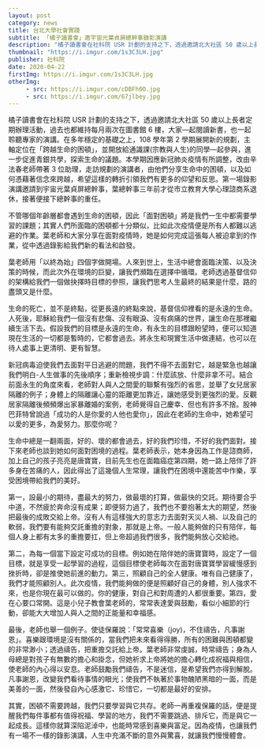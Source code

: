 ```yaml
---
layout: post
category: news
title: 台北大學社會實踐
subtitle: 「橘子讀書會」邀宇宙光葉貞屏總幹事錄影演講
description: "橘子讀書會在社科院 USR 計劃的支持之下，透過邀請北大社區 50 歲以上長者定期辦理活動，過去也都維持每月兩次在圖書館 6 樓，大家—起閱讀新書，也一起聆聽專家的演講。在多年穩定的基礎之上，108 學年第 2 學期展開新的規劃，主軸定位在「跨越生命的困頓」，並開放給通識課(宗教與人生)的同學—起參與，進一步促進青銀共學，探索生命的議題。"
thumbnail: "https://i.imgur.com/1s3C3LH.jpg"
publisher: 社科院
date: 2020-04-22
firstImg: https://i.imgur.com/1s3C3LH.jpg
otherImg:
     - src: https://i.imgur.com/cDBFh0O.jpg
     - src: https://i.imgur.com/67jlbey.jpg
---
```

橘子讀書會在社科院 USR 計劃的支持之下，透過邀請北大社區 50 歲以上長者定期辦理活動，過去也都維持每月兩次在圖書館 6 樓，大家—起閱讀新書，也一起聆聽專家的演講。在多年穩定的基礎之上，108 學年第 2 學期展開新的規劃，主軸定位在「跨越生命的困頓」，並開放給通識課(宗教與人生)的同學—起參與，進一步促進青銀共學，探索生命的議題。本學期因應新冠肺炎疫情有所調整，改由辛法春老師帶著 3 位助理，走訪規劃的演講者，由他們分享生命中的困頓，以及如何憑藉著信念來跨越，希望這樣的轉折引領我們有更多的仰望和反思。第一場錄影演講邀請到宇宙光葉貞屏總幹事，葉總幹事三年前才從市立教育大學心理諮商系退休，接著便接下總幹事的重任。

不管哪個年齡層都會遇到生命的困頓，因此「面對困頓」將是我們一生中都需要學習的課題；其實人們所面臨的困頓都十分類似，比如此次疫情便是所有人都難以逃避的作業。葉老師和大家分享在面對疫情時，她是如何完成這張每人被迫拿到的作業，從中透過錄影給我們新的看法和啟發。

葉老師用「以終為始」四個字做開場。人來到世上，生活中總會面臨決策、以及決策的時候，而此次外在環境的巨變，讓我們瀕臨在選擇中循環。老師透過基督信仰的架構給我們一個做抉擇時目標的參照，讓我們思考人生最終的結果是什麼，路的盡頭又是什麼。

生命的死亡，並不是終點，從更長遠的終點來說，基督信仰裡看的是永遠的生命。人死後，耶穌給我們一個沒有悲傷、沒有眼淚、沒有病痛的世界，讓生命在那裡繼續生活下去。假設我們的目標是永遠的生命，有永生的目標跟盼望時，便可以知道現在生活的一切都是暫時的，它都會過去。將永生和現實生活中做連結，也可以在待人處事上更清明、更有智慧。

新冠病毒迫使我們去面對平日逃避的問題，我們不得不去面對它，越是緊急也越讓我們明白-人生做事的先後順序；重新檢視步調：什麼該放、什麼非拿不可。結合前面永生的角度來看，老師對人與人之間愛的聯繫有強烈的省思，並舉了女兒居家隔離的例子；身體上的隔離讓心靈的距離更加靠近，讓她感受到更強烈的愛。反觀居家隔離後頻頻爆出家暴離婚的案例，老師覺得自己慶幸、但也有許多不捨。股神巴菲特曾說過「成功的人是你愛的人他也愛你」，因此在老師的生命中，她希望可以愛的更多，為愛努力。那麼你呢？

生命中總是一翻兩面，好的、壞的都會過去，好的我們珍惜，不好的我們面對。接下來老師也談到她如何面對困境的過程。葉老師表示，她本身因為工作是諮商師，加上自己的孩子亮亮是唐寶寶，目前先生也在面臨癌症第四期，她一路上陪伴了許多身在苦痛的人，因此得出了這幾個人生常理，讓我們在困境中還能苦中作樂，享受困境帶給我們的美好。

第一，設最小的期待，盡最大的努力，做最壞的打算，做最快的交託。期待要合乎中道，不然疲於奔命沒有成果；即便努力過了，我們也不要抱著太大的期望，然後把最後的成敗交給上帝。沒有人有這樣強大的意志力去面對天災人禍、以及自己的軟弱，我們要有能夠交託重擔的對象，那就是上帝。一般人能夠做的只有陪伴，每個人身上都有太多的重擔要扛，但上帝超過我們很多，我們能夠放心交給祂。

第二，為每一個當下設定可成功的目標。例如她在陪伴她的唐寶寶時，設定了一個目標，就是享受一起學習的過程，這個目標使老師每次在面對唐寶寶學習緩慢感到挫折時，卻是推使她前進的動力。第三，照顧自己的全人健康。唯有自己健康了，我們才能照顧別人。此次疫情，我們能夠做的便是照顧好自己的身體，別人強求不來，也是你現在最可以做的。你的健康，對自己和對周遭的人都很重要。第四，愛在心要口常開。這是小兒子教會葉老師的，常常表達愛與鼓勵，看似小細節的行動，卻能大大增加人與人之間的正能量和幸福感。

最後，老師也舉一個例子。使徒保羅說：「常常喜樂（joy)，不住禱告，凡事謝恩」。喜樂跟環境是沒有關係的，當我們把未來看得得勝，所有的困難與困頓都變的非常渺小；透過禱告，把重擔交託給上帝。葉老師非常虔誠，時常禱告；身為人母總是對孩子有無數的擔心和掛念，但她祈求上帝將她的擔心轉化成祝福與相信，使老師的內心得以安息。老師鼓勵我們禱告，不是迷信，是希望我們亦得到解脫。
凡事謝恩，改變我們看待事情的眼光；使我們不執著於事物醜陋黑暗的一面，而是美善的一面，然後發自內心感激它、珍惜它，一切都是最好的安排。

其實，困頓不需要跨越，我們只要學習與它共存。老師一再重複保羅的話，便是提醒我們每件事都有值得祝福、學習的地方，我們不需要跳過、排斥它，而是與它一起成長。這樣你就算深陷泥淖中，也能時常感到喜樂與富足。因為疫情，也讓我們有一場不一樣的錄影演講，人生中充滿不斷的意外與驚喜，就讓我們慢慢體會。
